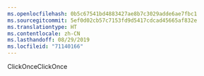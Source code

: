 ```yaml
---
ms.openlocfilehash: 0b5c67541bd4883427ae8b7c3029adde6ae7fbc1
ms.sourcegitcommit: 5ef0d02cb57c7153fd9d5417cdcad45665af832e
ms.translationtype: HT
ms.contentlocale: zh-CN
ms.lasthandoff: 08/29/2019
ms.locfileid: "71140166"
---
```

<span data-ttu-id="527eb-101">ClickOnce</span><span class="sxs-lookup"><span data-stu-id="527eb-101">ClickOnce</span></span>